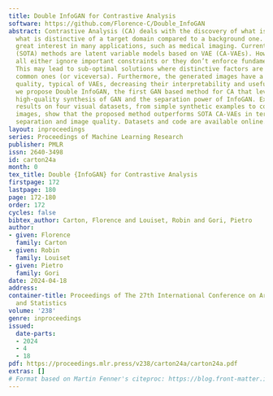 ```yaml
---
title: Double InfoGAN for Contrastive Analysis
software: https://github.com/Florence-C/Double_InfoGAN
abstract: Contrastive Analysis (CA) deals with the discovery of what is common and
  what is distinctive of a target domain compared to a background one. This is of
  great interest in many applications, such as medical imaging. Current state-of-the-art
  (SOTA) methods are latent variable models based on VAE (CA-VAEs). However, they
  all either ignore important constraints or they don’t enforce fundamental assumptions.
  This may lead to sub-optimal solutions where distinctive factors are mistaken for
  common ones (or viceversa). Furthermore, the generated images have a rather poor
  quality, typical of VAEs, decreasing their interpretability and usefulness. Here,
  we propose Double InfoGAN, the first GAN based method for CA that leverages the
  high-quality synthesis of GAN and the separation power of InfoGAN. Experimental
  results on four visual datasets, from simple synthetic examples to complex medical
  images, show that the proposed method outperforms SOTA CA-VAEs in terms of latent
  separation and image quality. Datasets and code are available online.
layout: inproceedings
series: Proceedings of Machine Learning Research
publisher: PMLR
issn: 2640-3498
id: carton24a
month: 0
tex_title: Double {InfoGAN} for Contrastive Analysis
firstpage: 172
lastpage: 180
page: 172-180
order: 172
cycles: false
bibtex_author: Carton, Florence and Louiset, Robin and Gori, Pietro
author:
- given: Florence
  family: Carton
- given: Robin
  family: Louiset
- given: Pietro
  family: Gori
date: 2024-04-18
address:
container-title: Proceedings of The 27th International Conference on Artificial Intelligence
  and Statistics
volume: '238'
genre: inproceedings
issued:
  date-parts:
  - 2024
  - 4
  - 18
pdf: https://proceedings.mlr.press/v238/carton24a/carton24a.pdf
extras: []
# Format based on Martin Fenner's citeproc: https://blog.front-matter.io/posts/citeproc-yaml-for-bibliographies/
---
```

